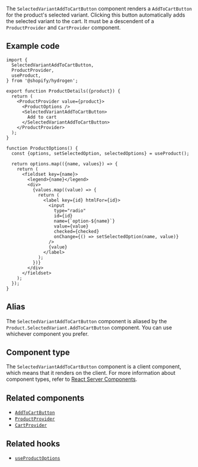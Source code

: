 <!-- This file is generated from the source code. Edit the files in /packages/hydrogen/src/components/SelectedVariantAddToCartButton and run 'yarn generate-docs' at the root of this repo. -->

The `SelectedVariantAddToCartButton` component renders a `AddToCartButton` for the product's
selected variant. Clicking this button automatically adds the selected variant to the cart.
It must be a descendent of a `ProductProvider` and `CartProvider` component.

## Example code

```tsx
import {
  SelectedVariantAddToCartButton,
  ProductProvider,
  useProduct,
} from '@shopify/hydrogen';

export function ProductDetails({product}) {
  return (
    <ProductProvider value={product}>
      <ProductOptions />
      <SelectedVariantAddToCartButton>
        Add to cart
      </SelectedVariantAddToCartButton>
    </ProductProvider>
  );
}

function ProductOptions() {
  const {options, setSelectedOption, selectedOptions} = useProduct();

  return options.map(({name, values}) => {
    return (
      <fieldset key={name}>
        <legend>{name}</legend>
        <div>
          {values.map((value) => {
            return (
              <label key={id} htmlFor={id}>
                <input
                  type="radio"
                  id={id}
                  name={`option-${name}`}
                  value={value}
                  checked={checked}
                  onChange={() => setSelectedOption(name, value)}
                />
                {value}
              </label>
            );
          })}
        </div>
      </fieldset>
    );
  });
}
```

## Alias

The `SelectedVariantAddToCartButton` component is aliased by the `Product.SelectedVariant.AddToCartButton` component. You can use whichever component you prefer.

## Component type

The `SelectedVariantAddToCartButton` component is a client component, which means that it renders on the client. For more information about component types, refer to [React Server Components](/custom-storefronts/hydrogen/framework/react-server-components).

## Related components

- [`AddToCartButton`](/api/hydrogen/components/cart/addtocartbutton)
- [`ProductProvider`](/api/hydrogen/components/product-variant/productprovider)
- [`CartProvider`](/api/hydrogen/components/cart/cartprovider)

## Related hooks

- [`useProductOptions`](/api/hydrogen/hooks/product-variant/useproductoptions)
